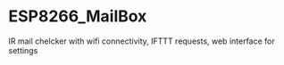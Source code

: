 # ESP8266_MailBox


IR mail chelcker with wifi connectivity, IFTTT requests, web interface for settings

